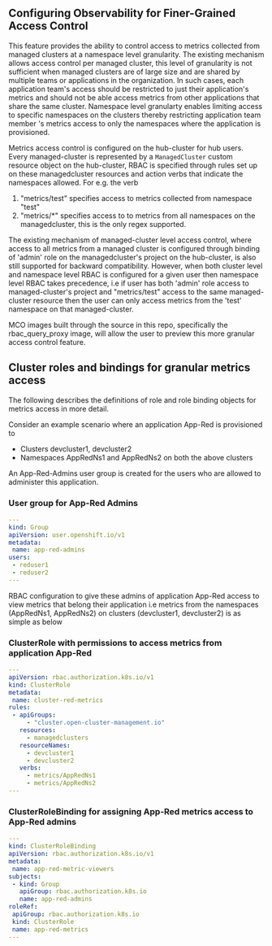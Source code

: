 ## Configuring Observability for Finer-Grained Access Control 

This feature provides the ability to control access to metrics collected from managed clusters at a namespace level granularity. The existing mechanism allows access control per managed cluster, this level of granularity is not sufficient when managed clusters are of large size and are shared by multiple teams or applications in the organization. In such cases, each application team's access should be restricted to just their application's metrics  and should not be able access metrics from other applications that share the same cluster.  Namespace level granularty enables limiting access to specific namespaces on the clusters thereby restricting application team member 's metrics access to only the namespaces where the application is provisioned.

Metrics access control is configured on the hub-cluster for hub users. Every managed-cluster is represented by a  `ManagedCluster` custom resource object on the hub-cluster, RBAC is specified through rules set up on these managedcluster resources and action verbs that indicate the namespaces allowed. For e.g. the verb

1. "metrics/test" specifies access to metrics collected from namespace "test" 
2. "metrics/*" specifies access to to metrics from all namespaces on the managedcluster, this is the only regex supported.

The existing mechanism of managed-cluster level access control, where access to all metrics from a  managed cluster is configured through binding of 'admin' role  on the managedcluster's project on the hub-cluster, is also still supported for backward compatibility. However, when both cluster level and namespace level RBAC is configured for a given user then namespace level RBAC takes precedence, i.e if user has both  'admin' role access to managed-cluster's project and "metrics/test" access to the same managed-cluster resource then the user can only access metrics from the 'test' namespace on that managed-cluster.

MCO images built through the source in this repo, specifically the rbac_query_proxy image, will allow the user to preview this more granular access control feature.

## Cluster roles and bindings for granular metrics access

The following describes the definitions of role and role binding objects for metrics access in more detail.

Consider an example scenario where an application App-Red is provisioned to

* Clusters devcluster1, devcluster2  
* Namespaces AppRedNs1 and AppRedNs2 on both the above clusters

An App-Red-Admins user group is created for the  users who are  allowed to administer this application.

### User group for App-Red Admins

```yaml
---
kind: Group
apiVersion: user.openshift.io/v1
metadata:
 name: app-red-admins
users:
 - reduser1
 - reduser2
---
```

RBAC configuration to give these admins of application App-Red access to view metrics that belong their application  i.e metrics from the namespaces (AppRedNs1, AppRedNs2) on clusters (devcluster1, devcluster2) is as simple as below


### ClusterRole with permissions to access metrics from application App-Red

```yaml
---
apiVersion: rbac.authorization.k8s.io/v1
kind: ClusterRole
metadata:
 name: cluster-red-metrics
rules:
 - apiGroups:
     - "cluster.open-cluster-management.io"
   resources:
     - managedclusters
   resourceNames:
     - devcluster1
     - devcluster2
   verbs:
     - metrics/AppRedNs1
     - metrics/AppRedNs2
---
```

### ClusterRoleBinding for assigning App-Red metrics access to App-Red admins

```yaml
---
kind: ClusterRoleBinding
apiVersion: rbac.authorization.k8s.io/v1
metadata:
 name: app-red-metric-viewers
subjects:
 - kind: Group
   apiGroup: rbac.authorization.k8s.io
   name: app-red-admins
roleRef:
 apiGroup: rbac.authorization.k8s.io
 kind: ClusterRole
 name: app-red-metrics
---
```
